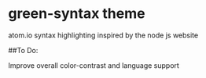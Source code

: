 # green-syntax theme

atom.io syntax highlighting inspired by the node js website

##To Do:

Improve overall color-contrast and language support

